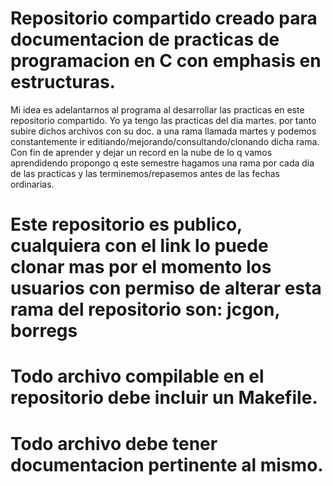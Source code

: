 
# Repositorio compartido creado para documentacion de practicas de programacion en C con emphasis en estructuras.


Mi idea es adelantarnos al programa al desarrollar las practicas en este repositorio compartido. Yo ya tengo las practicas del dia martes. por tanto subire dichos archivos con su doc. a una rama llamada martes y podemos constantemente ir 
editiando/mejorando/consultando/clonando dicha rama. Con fin de aprender y dejar un record en la nube de lo q vamos aprendidendo
propongo q este semestre hagamos una rama por cada dia de las practicas y las terminemos/repasemos antes de las fechas 
ordinarias. 


# Este repositorio es publico, cualquiera con el link lo puede clonar mas por el momento los usuarios con permiso de alterar esta rama del repositorio son: jcgon, borregs 
# Todo archivo compilable en el repositorio debe incluir un Makefile.
# Todo archivo debe tener documentacion pertinente al mismo.
